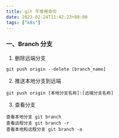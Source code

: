 ```yaml
---
title: git 不常用命令
date: 2022-02-24T11:42:23+80:00
tags: ["k8s"]
---
```


### 一、Branch 分支

1. 删除远端分支

```git
git push origin --delete [branch_name]
```

2. 推送本地分支到远端

```git
git push origin [本地分支名称]:[远端分支名称]
```

3. 查看分支

```git
查看本地分支 git branch
查看远程分支 git branch -r
查看本地和远程分支 git branch -a
```



